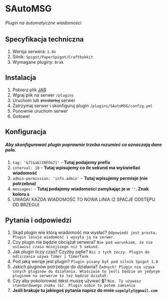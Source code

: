 # SAutoMSG
###### Plugin na automatyczne wiadomości
## Specyfikacja techniczna
1. Wersja serwera: ``` 1.8x ```
2. Silnik: ``` Spigot/PaperSpigot/Craftbukkit ```
3. Wymagane pluginy: ``` Brak ```
## Instalacja
1. Pobierz plik [JAR](https://github.com/SopelPL/SAutoMSG/releases)
2. Wgraj plik na serwer ``` /plugins ```
3. Uruchom lub ~~zrestartuj~~ serwer
4. Zatrzymaj serwer i skonfiguruj plugin ``` /plugins/SAutoMSG/config.yml ```
5. Ponownie uruchom serwer
6. Gotowe!
## Konfiguracja
##### Aby skonfigurować plugin ****poprawnie**** trzeba rozumieć co oznaczają dane pola.
1. ```tag: '&7[&a&lINFO&7]'``` - **Tutaj podajemy prefix**
2. ``` interval: 10 ``` - **Tutaj wpisujemy co ile sekund ma wyświetlać wiadomość**
3. ```admin-permission: 'info.admin'``` - **Tutaj wpisujemy permisje (nie potrzebna)**
4. ```messages:``` - **Tutaj podajemy wiadomości zamykając je w ``` '' ```. Znak koloru ``` & ```**
5. UWAGA! KAŻDA WIADOMOŚĆ TO NOWA LINIA (2 SPACJE ODSTĘPU OD BRZEGU)
## Pytania i odpowiedzi
1. Skąd plugin wie którą wiadomość ma wysłać? ``` Odpowiedź jest prosta. Plugin losuje wiadomość i wysyła ją na serwer. ```
2. Czy plugin nie będzie obciążał serwera? ``` Nie pod warunkiem, że nie ustawisz czasu mniejszego niż 5 sekund. ```
3. Jak plugin liczy czas? Czyżby pętle? ``` Nic z tych żeczy. Plugin do odliczania używa Timer i TimerTask ```
4. Pod jaką wersje jest plugin? ``` Plugin pisany był pod silnik Spigot 1.8 ```
5. Jakich pluginów potrzebuje do działania? ``` Żadnych! Plugin nie używa innych pluginów do działania. Właściwie to jeśli będzie on jedynym pluginem na serwerze to też będzie działał. ```
6. Czy aby pokolorować tekst muszę używać **§**? ``` Nie. Ty używasz standardowego znaku (&). Plugin sobie to potem zamienia ```
7. **Jeśli brakuje tu jakiegoś pytania napisz do mnie ``` sopelplyt@gmail.com ```**
